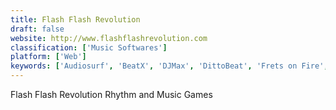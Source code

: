 ```yaml
---
title: Flash Flash Revolution
draft: false 
website: http://www.flashflashrevolution.com
classification: ['Music Softwares']
platform: ['Web']
keywords: ['Audiosurf', 'BeatX', 'DJMax', 'DittoBeat', 'Frets on Fire', 'Guitar Hero', 'McOsu', 'ReRave Plus', 'StepMania', 'VOEZ']
---
```

Flash Flash Revolution Rhythm and Music Games